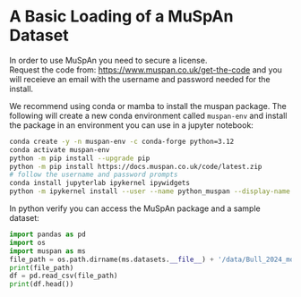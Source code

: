 # A Basic Loading of a MuSpAn Dataset
In order to use MuSpAn you need to secure a license.  
Request the code from: https://www.muspan.co.uk/get-the-code and you will receieve an 
email with the username and password needed for the install.


We recommend using conda or mamba to install the muspan package. 
The following will create a new conda environment called `muspan-env` and install 
the package in an environment you can use in a jupyter notebook:

```bash
conda create -y -n muspan-env -c conda-forge python=3.12 
conda activate muspan-env
python -m pip install --upgrade pip
python -m pip install https://docs.muspan.co.uk/code/latest.zip
# follow the username and password prompts
conda install jupyterlab ipykernel ipywidgets
python -m ipykernel install --user --name python_muspan --display-name "Python Muspan 2025"
```

In python verify you can access the MuSpAn package and a sample dataset:

```python
import pandas as pd
import os
import muspan as ms
file_path = os.path.dirname(ms.datasets.__file__) + '/data/Bull_2024_mouse_colon.csv'
print(file_path)
df = pd.read_csv(file_path)
print(df.head())
```